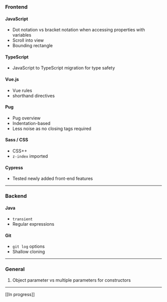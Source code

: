 ### Frontend
[//]: # (List the aspects you learned, and the resources you used to learn them, and a brief summary of each resource.)
#### JavaScript
* Dot notation vs bracket notation when accessing properties with variables
* Scroll into view
* Bounding rectangle

#### TypeScript
* JavaScript to TypeScript migration for type safety

#### Vue.js
* Vue rules
* shorthand directives

#### Pug
* Pug overview
* Indentation-based
* Less noise as no closing tags required

#### Sass / CSS
* CSS++
* `z-index` imported

#### Cypress
* Tested newly added front-end features

---
### Backend

#### Java
* `transient`
* Regular expressions

#### Git
* `git log` options
* Shallow cloning

--- 
### General
1. Object parameter vs multiple parameters for constructors

---
[[In progress]]